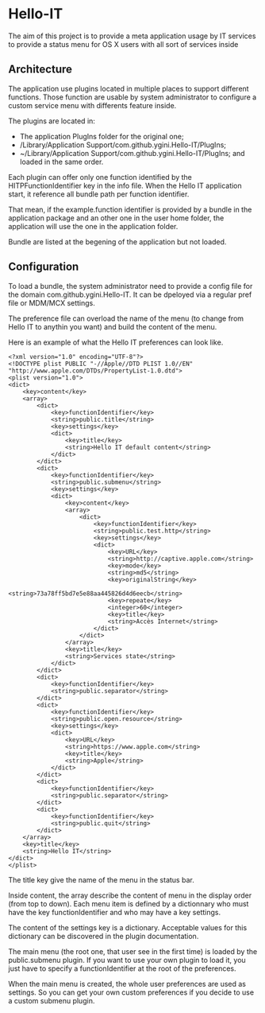 # Hello-IT
The aim of this project is to provide a meta application usage by IT services to provide a status menu for OS X users with all sort of services inside

## Architecture

The application use plugins located in multiple places to support different functions. Those function are usable by system administrator to configure a custom service menu with differents feature inside.

The plugins are located in:
* The application PlugIns folder for the original one;
* /Library/Application Support/com.github.ygini.Hello-IT/PlugIns;
* ~/Library/Application Support/com.github.ygini.Hello-IT/PlugIns;
and loaded in the same order.

Each plugin can offer only one function identified by the HITPFunctionIdentifier key in the info file. When the Hello IT application start, it reference all bundle path per function identifier.

That mean, if the example.function identifier is provided by a bundle in the application package and an other one in the user home folder, the application will use the one in the application folder.

Bundle are listed at the begening of the application but not loaded.

## Configuration

To load a bundle, the system administrator need to provide a config file for the domain com.github.ygini.Hello-IT. It can be dpeloyed via a regular pref file or MDM/MCX settings.

The preference file can overload the name of the menu (to change from Hello IT to anythin you want) and build the content of the menu.

Here is an example of what the Hello IT preferences can look like.

```
<?xml version="1.0" encoding="UTF-8"?>
<!DOCTYPE plist PUBLIC "-//Apple//DTD PLIST 1.0//EN" "http://www.apple.com/DTDs/PropertyList-1.0.dtd">
<plist version="1.0">
<dict>
	<key>content</key>
	<array>
		<dict>
			<key>functionIdentifier</key>
			<string>public.title</string>
			<key>settings</key>
			<dict>
				<key>title</key>
				<string>Hello IT default content</string>
			</dict>
		</dict>
		<dict>
			<key>functionIdentifier</key>
			<string>public.submenu</string>
			<key>settings</key>
			<dict>
				<key>content</key>
				<array>
					<dict>
						<key>functionIdentifier</key>
						<string>public.test.http</string>
						<key>settings</key>
						<dict>
							<key>URL</key>
							<string>http://captive.apple.com</string>
							<key>mode</key>
							<string>md5</string>
							<key>originalString</key>
							<string>73a78ff5bd7e5e88aa445826d4d6eecb</string>
							<key>repeate</key>
							<integer>60</integer>
							<key>title</key>
							<string>Accès Internet</string>
						</dict>
					</dict>
				</array>
				<key>title</key>
				<string>Services state</string>
			</dict>
		</dict>
		<dict>
			<key>functionIdentifier</key>
			<string>public.separator</string>
		</dict>
		<dict>
			<key>functionIdentifier</key>
			<string>public.open.resource</string>
			<key>settings</key>
			<dict>
				<key>URL</key>
				<string>https://www.apple.com</string>
				<key>title</key>
				<string>Apple</string>
			</dict>
		</dict>
		<dict>
			<key>functionIdentifier</key>
			<string>public.separator</string>
		</dict>
		<dict>
			<key>functionIdentifier</key>
			<string>public.quit</string>
		</dict>
	</array>
	<key>title</key>
	<string>Hello IT</string>
</dict>
</plist>
```

The title key give the name of the menu in the status bar.

Inside content, the array describe the content of menu in the display order (from top to down). Each menu item is defined by a dictionnary who must have the key functionIdentifier and who may have a key settings.

The content of the settings key is a dictionary. Acceptable values for this dictionary can be discovered in the plugin documentation.

The main menu (the root one, that user see in the first time) is loaded by the public.submenu plugin. If you want to use your own plugin to load it, you just have to specify a functionIdentifier at the root of the preferences.

When the main menu is created, the whole user preferences are used as settings. So you can get your own custom preferences if you decide to use a custom submenu plugin.
